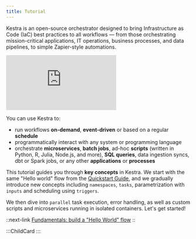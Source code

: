 ```yaml
---
title: Tutorial
---
```


Kestra is an open-source orchestrator designed to bring Infrastructure as Code (IaC) best practices to all workflows — from those orchestrating mission-critical applications, IT operations, business processes, and data pipelines, to simple Zapier-style automations.

<div class="video-container">
    <iframe src="https://www.youtube.com/embed/videoseries?si=v2LBAY3b_Awt2mpl&amp;list=PLEK3H8YwZn1pSCQ4ZfcLRTMpY8YZ76q2a" title="YouTube video player" frameborder="0" allow="accelerometer; autoplay; clipboard-write; encrypted-media; gyroscope; picture-in-picture; web-share" referrerpolicy="strict-origin-when-cross-origin" allowfullscreen></iframe>
</div>

You can use Kestra to:
- run workflows **on-demand**, **event-driven** or based on a regular **schedule**
- programmatically interact with any system or programming language
- orchestrate **microservices**, **batch jobs**, ad-hoc **scripts** (written in Python, R, Julia, Node.js, and more), **SQL queries**, data ingestion syncs, dbt or Spark jobs, or any other **applications** or **processes**

This tutorial guides you through **key concepts** in Kestra. We start with the same "Hello world" flow from the [Quickstart Guide](../01.getting-started/01.quickstart.md), and we gradually introduce new concepts including `namespaces`, `tasks`, parametrization with `inputs` and scheduling using `triggers`.

We then dive into `parallel` task execution, error handling, as well as custom scripts and microservices running in isolated containers. Let's get started!


::next-link
[Fundamentals: build a "Hello World" flow](./01.fundamentals.md)
::

:::ChildCard
:::

